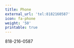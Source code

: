 ```yaml
---
title: Phone
external_url: 'tel:8182160587'
icon: fa-phone
weight: '50'
printable: true
---
```

818-216-0587
